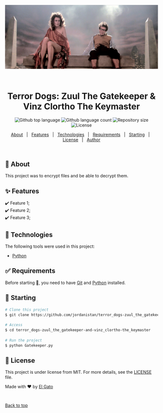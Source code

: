 <div align="center" id="top"> 
  <img src="./.img/terrordogs.jpeg" alt="Terror_Dogs Zuul_the_Gatekeeper And Vinz_Clortho The_Keymaster" />

  &#xa0;

  <!-- <a href="https://terror_dogszuul_the_gatekeeperandvinz_clorthothe_keymaster.netlify.app">Demo</a> -->
</div>

<h1 align="center">Terror Dogs: Zuul The Gatekeeper &  Vinz Clortho The Keymaster</h1>

<p align="center">
  <img alt="Github top language" src="https://img.shields.io/github/languages/top/jordanistan/terror_dogs-zuul_the_gatekeeper-and-vinz_clortho-the_keymaster?color=56BEB8">

  <img alt="Github language count" src="https://img.shields.io/github/languages/count/jordanistan/terror_dogs-zuul_the_gatekeeper-and-vinz_clortho-the_keymaster?color=56BEB8">

  <img alt="Repository size" src="https://img.shields.io/github/repo-size/jordanistan/terror_dogs-zuul_the_gatekeeper-and-vinz_clortho-the_keymaster?color=56BEB8">

  <img alt="License" src="https://img.shields.io/github/license/jordanistan/terror_dogs-zuul_the_gatekeeper-and-vinz_clortho-the_keymaster?color=56BEB8">

  <!-- <img alt="Github issues" src="https://img.shields.io/github/issues/jordanistan/terror_dogs-zuul_the_gatekeeper-and-vinz_clortho-the_keymaster?color=56BEB8" /> -->

  <!-- <img alt="Github forks" src="https://img.shields.io/github/forks/jordanistan/terror_dogs-zuul_the_gatekeeper-and-vinz_clortho-the_keymaster?color=56BEB8" /> -->

  <!-- <img alt="Github stars" src="https://img.shields.io/github/stars/jordanistan/terror_dogs-zuul_the_gatekeeper-and-vinz_clortho-the_keymaster?color=56BEB8" /> -->
</p>

<!-- Status -->

<!-- <h4 align="center"> 
	🚧  Terror_Dogs Zuul_the_Gatekeeper And Vinz_Clortho The_Keymaster 🚀 Under construction...  🚧
</h4> 

<hr> -->

<p align="center">
  <a href="#dart-about">About</a> &#xa0; | &#xa0; 
  <a href="#sparkles-features">Features</a> &#xa0; | &#xa0;
  <a href="#rocket-technologies">Technologies</a> &#xa0; | &#xa0;
  <a href="#white_check_mark-requirements">Requirements</a> &#xa0; | &#xa0;
  <a href="#checkered_flag-starting">Starting</a> &#xa0; | &#xa0;
  <a href="#memo-license">License</a> &#xa0; | &#xa0;
  <a href="https://github.com/jordanistan" target="_blank">Author</a>
</p>

<br>

## :dart: About ##

This project was to encrypt files and be able to decrypt them. 

## :sparkles: Features ##

:heavy_check_mark: Feature 1;\
:heavy_check_mark: Feature 2;\
:heavy_check_mark: Feature 3;

## :rocket: Technologies ##

The following tools were used in this project:

- [Python](https://www.python.org/)


## :white_check_mark: Requirements ##

Before starting :checkered_flag:, you need to have [Git](https://git-scm.com) and [Python](https://www.python.org/) installed.

## :checkered_flag: Starting ##

```bash
# Clone this project
$ git clone https://github.com/jordanistan/terror_dogs-zuul_the_gatekeeper-and-vinz_clortho-the_keymaster

# Access
$ cd terror_dogs-zuul_the_gatekeeper-and-vinz_clortho-the_keymaster

# Run the project
$ python Gatekeeper.py

```

## :memo: License ##

This project is under license from MIT. For more details, see the [LICENSE](LICENSE.md) file.


Made with :heart: by <a href="https://github.com/jordanistan" target="_blank">El Gato</a>

&#xa0;

<a href="#top">Back to top</a>
